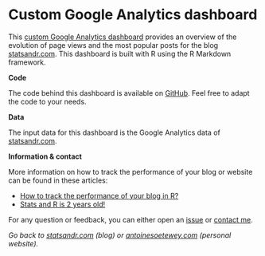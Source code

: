 # Custom Google Analytics dashboard

This [custom Google Analytics dashboard](https://antoinesoetewey.com/files/google-analytics-dashboard) provides an overview of the evolution of page views and the most popular posts for the blog [statsandr.com](https://statsandr.com/). This dashboard is built with R using the R Markdown framework.

**Code**

The code behind this dashboard is available on [GitHub](https://github.com/AntoineSoetewey/Google-Analytics-dashboard). Feel free to adapt the code to your needs.

**Data**

The input data for this dashboard is the Google Analytics data of [statsandr.com](https://statsandr.com/).

**Information & contact**

More information on how to track the performance of your blog or website can be found in these articles:

- [How to track the performance of your blog in R?](https://statsandr.com/blog/track-blog-performance-in-r/)
- [Stats and R is 2 years old!](https://statsandr.com/blog/statsandr-is-2-years-old/)

For any question or feedback, you can either open an [issue](https://github.com/AntoineSoetewey/Google-Analytics-dashboard/issues) or [contact me](https://statsandr.com/contact/).


*Go back to [statsandr.com](https://statsandr.com/) (blog) or [antoinesoetewey.com](https://antoinesoetewey.com/) (personal website).*
